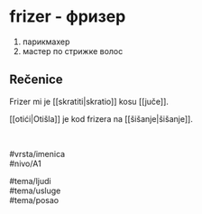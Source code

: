 # frizer - фризер

1. парикмахер  
2. мастер по стрижке волос

## Rečenice

Frizer mi je [[skratiti|skratio]] kosu [[juče]].

[[otići|Otišla]] je kod frizera na [[šišanje|šišanje]].

<br>

#vrsta/imenica  
#nivo/A1  

#tema/ljudi  
#tema/usluge  
#tema/posao  
